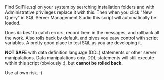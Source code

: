 Find SqlFile.sql on your system by searching installation folders and
with Administrative privileges replace it with this. Then when you click
"New Query" in SQL Server Management Studio this script will
automatically be loaded.

Does *its best* to catch errors, record them in the messages, and rollback
all the work. Also rolls back by default, and gives you easy control with
script variables. A pretty good place to test SQL as you are developing
it.

**NOT SAFE** with data definition language (DDL) statements or other server
manipulations. Data manipulations only. DDL statements will still execute
within this script (obviously :), but **cannot be rolled back.**

Use at own risk. :)
